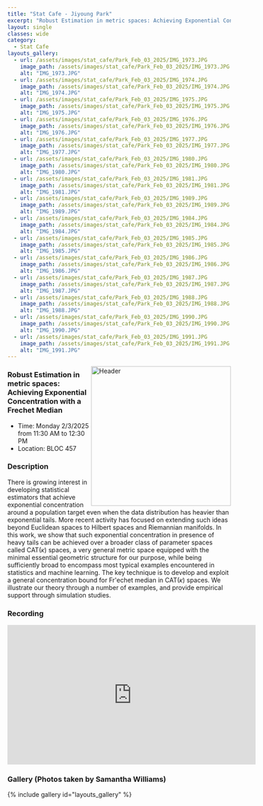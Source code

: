 ```yaml
---
title: "Stat Cafe - Jiyoung Park"
excerpt: "Robust Estimation in metric spaces: Achieving Exponential Concentration with a Frechet Median"
layout: single
classes: wide
category: 
  - Stat Cafe
layouts_gallery:
  - url: /assets/images/stat_cafe/Park_Feb_03_2025/IMG_1973.JPG
    image_path: /assets/images/stat_cafe/Park_Feb_03_2025/IMG_1973.JPG
    alt: "IMG_1973.JPG"
  - url: /assets/images/stat_cafe/Park_Feb_03_2025/IMG_1974.JPG
    image_path: /assets/images/stat_cafe/Park_Feb_03_2025/IMG_1974.JPG
    alt: "IMG_1974.JPG"
  - url: /assets/images/stat_cafe/Park_Feb_03_2025/IMG_1975.JPG
    image_path: /assets/images/stat_cafe/Park_Feb_03_2025/IMG_1975.JPG
    alt: "IMG_1975.JPG"
  - url: /assets/images/stat_cafe/Park_Feb_03_2025/IMG_1976.JPG
    image_path: /assets/images/stat_cafe/Park_Feb_03_2025/IMG_1976.JPG
    alt: "IMG_1976.JPG"
  - url: /assets/images/stat_cafe/Park_Feb_03_2025/IMG_1977.JPG
    image_path: /assets/images/stat_cafe/Park_Feb_03_2025/IMG_1977.JPG
    alt: "IMG_1977.JPG"
  - url: /assets/images/stat_cafe/Park_Feb_03_2025/IMG_1980.JPG
    image_path: /assets/images/stat_cafe/Park_Feb_03_2025/IMG_1980.JPG
    alt: "IMG_1980.JPG"
  - url: /assets/images/stat_cafe/Park_Feb_03_2025/IMG_1981.JPG
    image_path: /assets/images/stat_cafe/Park_Feb_03_2025/IMG_1981.JPG
    alt: "IMG_1981.JPG"
  - url: /assets/images/stat_cafe/Park_Feb_03_2025/IMG_1989.JPG
    image_path: /assets/images/stat_cafe/Park_Feb_03_2025/IMG_1989.JPG
    alt: "IMG_1989.JPG"
  - url: /assets/images/stat_cafe/Park_Feb_03_2025/IMG_1984.JPG
    image_path: /assets/images/stat_cafe/Park_Feb_03_2025/IMG_1984.JPG
    alt: "IMG_1984.JPG"
  - url: /assets/images/stat_cafe/Park_Feb_03_2025/IMG_1985.JPG
    image_path: /assets/images/stat_cafe/Park_Feb_03_2025/IMG_1985.JPG
    alt: "IMG_1985.JPG"
  - url: /assets/images/stat_cafe/Park_Feb_03_2025/IMG_1986.JPG
    image_path: /assets/images/stat_cafe/Park_Feb_03_2025/IMG_1986.JPG
    alt: "IMG_1986.JPG"
  - url: /assets/images/stat_cafe/Park_Feb_03_2025/IMG_1987.JPG
    image_path: /assets/images/stat_cafe/Park_Feb_03_2025/IMG_1987.JPG
    alt: "IMG_1987.JPG"
  - url: /assets/images/stat_cafe/Park_Feb_03_2025/IMG_1988.JPG
    image_path: /assets/images/stat_cafe/Park_Feb_03_2025/IMG_1988.JPG
    alt: "IMG_1988.JPG"
  - url: /assets/images/stat_cafe/Park_Feb_03_2025/IMG_1990.JPG
    image_path: /assets/images/stat_cafe/Park_Feb_03_2025/IMG_1990.JPG
    alt: "IMG_1990.JPG"
  - url: /assets/images/stat_cafe/Park_Feb_03_2025/IMG_1991.JPG
    image_path: /assets/images/stat_cafe/Park_Feb_03_2025/IMG_1991.JPG
    alt: "IMG_1991.JPG"
---
```



<img src="https://github.com/tamusgsa/tamusgsa.github.io/blob/master/assets/images/stat_cafe/Park_Feb_03_2025/IMG_1982.JPG?raw=true" alt="Header" width="315" style="float: right;"/> 


###  Robust Estimation in metric spaces: Achieving Exponential Concentration with a Frechet Median

- Time: Monday 2/3/2025 from 11:30 AM to 12:30 PM
- Location: BLOC 457

### Description
There is growing interest in developing statistical estimators that achieve exponential concentration around a population target even when the data distribution has heavier than exponential tails. More recent activity has focused on extending such ideas beyond Euclidean spaces to Hilbert spaces and Riemannian manifolds. In this work, we show that such exponential concentration in presence of heavy tails can be achieved over a broader class of parameter spaces called CAT($\kappa$) spaces, a very general metric space equipped with the minimal essential geometric structure for our purpose, while being sufficiently broad to encompass most typical examples encountered in statistics and machine learning. The key technique is to develop and exploit a general concentration bound for Fr\'echet median in CAT($\kappa$) spaces. We illustrate our theory through a number of examples, and provide empirical support through simulation studies. 

<!--
### Presentation
<iframe src="https://drive.google.com/file/d/1tN9MfS-UIcedYkMafJPG1VxsRcSM0t8T/preview" width="640" height="480" allow="autoplay"></iframe>
-->

### Recording 
<iframe width="560" height="315" src="https://www.youtube.com/embed/_2SckYpHKyo?si=yStnY7-tB01lWJTv" title="YouTube video player" frameborder="0" allow="accelerometer; autoplay; clipboard-write; encrypted-media; gyroscope; picture-in-picture; web-share" referrerpolicy="strict-origin-when-cross-origin" allowfullscreen></iframe>

### Gallery (Photos taken by Samantha Williams)

{% include gallery id="layouts_gallery" %}


